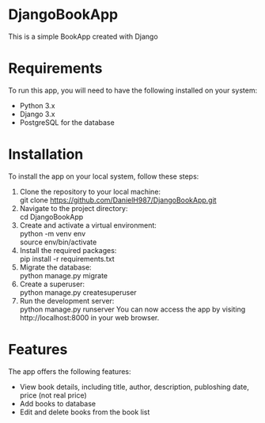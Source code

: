 # DjangoBookApp
This is a simple BookApp created with Django
# Requirements
To run this app, you will need to have the following installed on your system:
* Python 3.x
* Django 3.x
* PostgreSQL for the database
# Installation
To install the app on your local system, follow these steps:
1. Clone the repository to your local machine:
  <br> git clone https://github.com/DanielH987/DjangoBookApp.git
2. Navigate to the project directory:
  <br> cd DjangoBookApp
3. Create and activate a virtual environment:
  <br> python -m venv env
  <br> source env/bin/activate
4. Install the required packages:
  <br> pip install -r requirements.txt
5. Migrate the database:
  <br> python manage.py migrate
6. Create a superuser:
  <br> python manage.py createsuperuser
7. Run the development server:
  <br> python manage.py runserver
You can now access the app by visiting http://localhost:8000 in your web browser.
# Features
The app offers the following features:
* View book details, including title, author, description, publoshing date, price (not real price)
* Add books to database
* Edit and delete books from the book list
